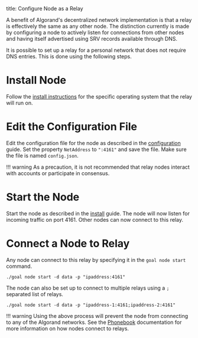 title: Configure Node as a Relay

A benefit of Algorand's decentralized network implementation is that a relay is effectively the same as any other node. The distinction currently is made by configuring a node to actively listen for connections from other nodes and having itself advertised using SRV records available through DNS. 

It is possible to set up a relay for a personal network that does not require DNS entries. This is done using the following steps.

# Install Node 
Follow the [install instructions](../../run-a-node/setup/install.md) for the specific operating system that the relay will run on.

# Edit the Configuration File
Edit the configuration file for the node as described in the [configuration](../config) guide. Set the property `NetAddress` to `":4161"` and save the file. Make sure the file is named `config.json`.

!!! warning
	As a precaution, it is not recommended that relay nodes interact with accounts or participate in consensus.

# Start the Node
Start the node as described in the [install](../../run-a-node/setup/install.md) guide. The node will now listen for incoming traffic on port 4161. Other nodes can now connect to this relay.

# Connect a Node to Relay
Any node can connect to this relay by specifying it in the `goal node start` command. 

```
./goal node start -d data -p "ipaddress:4161"
```

The node can also be set up to connect to multiple relays using a `;` separated list of relays.

```
./goal node start -d data -p "ipaddress-1:4161;ipaddress-2:4161"
```

!!! warning
	Using the above process will prevent the node from connecting to any of the Algorand networks. See the [Phonebook](artifacts#phonebookjson) documentation for more information on how nodes connect to relays.




